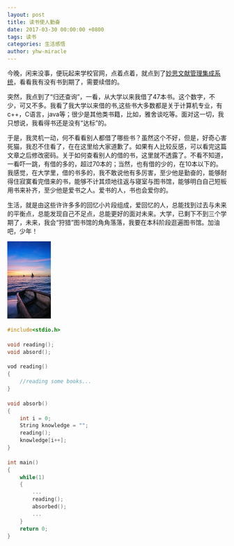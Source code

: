 ```yaml
---
layout: post
title: 读书使人勤奋
date: 2017-03-30 00:00:00 +0800
tags: 读书
categories: 生活感悟
author: yhw-miracle
---
```

今晚，闲来没事，便玩起来学校官网，点着点着，就点到了[妙思文献管理集成系统](http://192.168.12.36/index.asp)，看看我有没有书到期了，需要续借的。

突然，我点到了“归还查询”，一看，从大学以来我借了47本书。这个数字，不少，可又不多。我看了我大学以来借的书,这些书大多数都是关于计算机专业，有c++，C语言，java等；很少是其他类书籍，比如，雅舍谈吃等。面对这一切，我只想说，我看得书还是没有“达标”的。

于是，我灵机一动，何不看看别人都借了哪些书？虽然这个不好，但是，好奇心害死猫，我忍不住看了，在在这里给大家道歉了。如果有人比较反感，可以看完这篇文章之后修改密码。关于如何查看别人的借的书，这里就不透露了。不看不知道，一看吓一跳，有借的多的，超过70本的；当然，也有借的少的，在10本以下的。我感觉，在大学里，借的书多的，我不敢说他有多厉害，至少他是勤奋的，能够耐得住寂寞看完借来的书，能够不计其烦地往返与寝室与图书馆，能够明白自己短板用书来补齐，至少他是爱书之人。爱书的人，书也会爱你的。

生活，就是由这些许许多多的回忆小片段组成，爱回忆的人，总能找到过去与未来的平衡点，总能发现自己不足点，总能更好的面对未来。大学，已剩下不到三个学期了，未来，我会“狩猎”图书馆的角角落落，我要在本科阶段逛遍图书馆。加油吧，少年！

![](/images/2017/upu9TWJL9j_VnwxhyhoYjzXS.jpg)

```c
#include<stdio.h>

void reading();
void absord();

vod reading()
{
	//reading some books...
}

void absorb()
{
	int i = 0;
	String knowledge = "";
	reading();
	knowledge[i++];
}

int main()
{
	while(1)
    {
    	...
    	reading();
        absorbed();
        ...
    }
    return 0;
}
```
